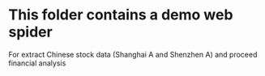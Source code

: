 # This folder contains a demo web spider 
For extract Chinese stock data (Shanghai A and Shenzhen A) and proceed financial analysis
